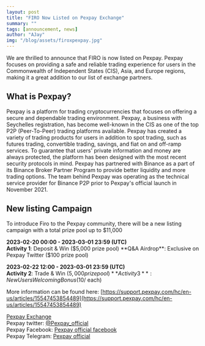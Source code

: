 ```yaml
---
layout: post
title: "FIRO Now Listed on Pexpay Exchange"
summary: ""
tags: [announcement, news]
author: "AJay"
img: "/blog/assets/firoxpexpay.jpg"
---
```


We are thrilled to announce that FIRO is now listed on Pexpay. Pexpay focuses on providing a safe and reliable trading experience for users in the Commonwealth of Independent States (CIS), Asia, and Europe regions, making it a great addition to our list of exchange partners.

## What is Pexpay?

Pexpay is a platform for trading cryptocurrencies that focuses on offering a secure and dependable trading environment. Pexpay, a business with Seychelles registration, has become well-known in the CIS as one of the top P2P (Peer-To-Peer) trading platforms available. Pexpay has created a variety of trading products for users in addition to spot trading, such as futures trading, convertible trading, savings, and fiat on and off-ramp services. To guarantee that users' private information and money are always protected, the platform has been designed with the most recent security protocols in mind.
Pexpay has partnered with Binance as a part of its Binance Broker Partner Program to provide better liquidity and more trading options. The team behind Pexpay was operating as the technical service provider for Binance P2P prior to Pexpay's official launch in November 2021.

## New listing Campaign

To introduce Firo to the Pexpay community, there will be a new listing campaign with a total prize pool up to $11,000

**2023-02-20 00:00 - 2023-03-01 23:59 (UTC)**  
**Activity 1**: Deposit & Win ($5,000 prize pool)  
**Q&A Airdrop**: Exclusive on Pexpay Twitter ($100 prize pool)  

**2023-02-22 12:00 - 2023-03-01 23:59 (UTC)**  
**Activity 2**: Trade & Win ($5,000 prize pool)  
**Activity 3**: New Users Welcoming Bonus ($10/ each)  

More information can be found here: [https://support.pexpay.com/hc/en-us/articles/15547453854489](https://support.pexpay.com/hc/en-us/articles/15547453854489)

[Pexpay Exchange](https://accounts.pexpay.com/en/register?ref=13270340)  
Pexpay twitter: [@Pexpay_official](https://twitter.com/Pexpay_official)  
Pexpay Facebook: [Pexpay official facebook](https://www.facebook.com/pexpay.official/)  
Pexpay Telegram: [Pexpay official](https://www.facebook.com/pexpay.official/)
